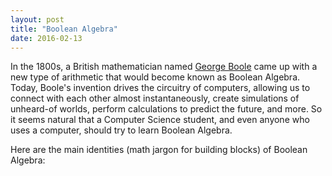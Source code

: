 ```yaml
---
layout: post
title: "Boolean Algebra"
date: 2016-02-13
---
```


In the 1800s, a British mathematician named [George Boole](https://en.wikipedia.org/wiki/George_Boole) came up with a 
new type of arithmetic that would become known as Boolean Algebra. Today, Boole's invention drives the circuitry 
of computers, allowing us to connect with each other almost instantaneously, create simulations of unheard-of worlds, 
perform calculations to predict the future, and more. So it seems natural that a Computer Science student, and even anyone
who uses a computer, should try to learn Boolean Algebra. 

Here are the main identities (math jargon for building blocks) of Boolean Algebra: 


